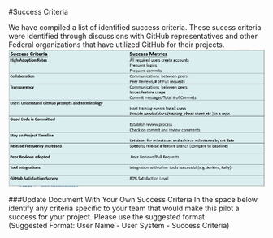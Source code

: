 
#Success Criteria

We have compiled a list of identified success criteria.  These sucess criteria were identified through discussions with GitHub representatives and other Federal organizations that have utilized GitHub for their projects.
![Success Criteria](https://raw.githubusercontent.com/BAH-CIS/Test/master/Images/Success%20Criteria%20Images/Success%20Criteria%20Chart.png)



###Update Document With Your Own Success Criteria
In the space below identify any criteria specific to your team that would make this pilot a success for your project.
 Please use the suggested format             
(Suggested Format: User Name - User System - Success Criteria)


